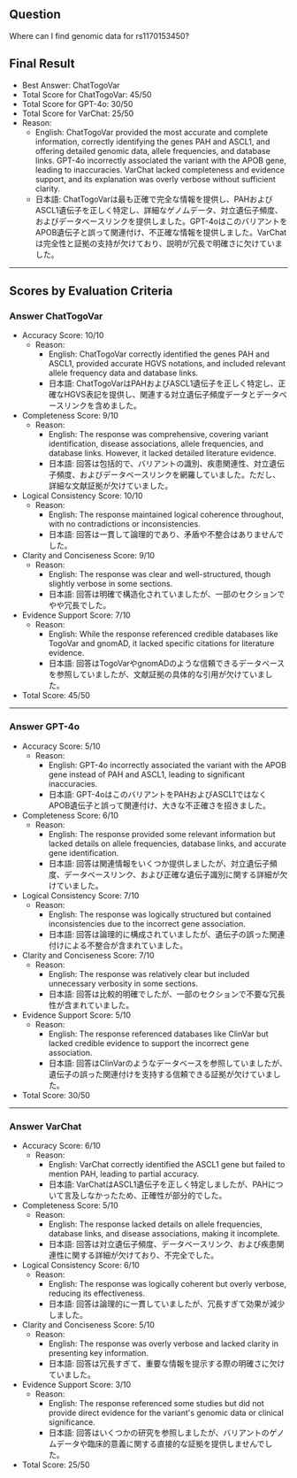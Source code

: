 ## Question

Where can I find genomic data for rs1170153450?

## Final Result

- Best Answer: ChatTogoVar
- Total Score for ChatTogoVar: 45/50
- Total Score for GPT-4o: 30/50
- Total Score for VarChat: 25/50
- Reason:
  - English: ChatTogoVar provided the most accurate and complete information, correctly identifying the genes PAH and ASCL1, and offering detailed genomic data, allele frequencies, and database links. GPT-4o incorrectly associated the variant with the APOB gene, leading to inaccuracies. VarChat lacked completeness and evidence support, and its explanation was overly verbose without sufficient clarity.
  - 日本語: ChatTogoVarは最も正確で完全な情報を提供し、PAHおよびASCL1遺伝子を正しく特定し、詳細なゲノムデータ、対立遺伝子頻度、およびデータベースリンクを提供しました。GPT-4oはこのバリアントをAPOB遺伝子と誤って関連付け、不正確な情報を提供しました。VarChatは完全性と証拠の支持が欠けており、説明が冗長で明確さに欠けていました。

---

## Scores by Evaluation Criteria

### Answer ChatTogoVar
- Accuracy Score: 10/10
  - Reason: 
    - English: ChatTogoVar correctly identified the genes PAH and ASCL1, provided accurate HGVS notations, and included relevant allele frequency data and database links.
    - 日本語: ChatTogoVarはPAHおよびASCL1遺伝子を正しく特定し、正確なHGVS表記を提供し、関連する対立遺伝子頻度データとデータベースリンクを含めました。
- Completeness Score: 9/10
  - Reason: 
    - English: The response was comprehensive, covering variant identification, disease associations, allele frequencies, and database links. However, it lacked detailed literature evidence.
    - 日本語: 回答は包括的で、バリアントの識別、疾患関連性、対立遺伝子頻度、およびデータベースリンクを網羅していました。ただし、詳細な文献証拠が欠けていました。
- Logical Consistency Score: 10/10
  - Reason: 
    - English: The response maintained logical coherence throughout, with no contradictions or inconsistencies.
    - 日本語: 回答は一貫して論理的であり、矛盾や不整合はありませんでした。
- Clarity and Conciseness Score: 9/10
  - Reason: 
    - English: The response was clear and well-structured, though slightly verbose in some sections.
    - 日本語: 回答は明確で構造化されていましたが、一部のセクションでやや冗長でした。
- Evidence Support Score: 7/10
  - Reason: 
    - English: While the response referenced credible databases like TogoVar and gnomAD, it lacked specific citations for literature evidence.
    - 日本語: 回答はTogoVarやgnomADのような信頼できるデータベースを参照していましたが、文献証拠の具体的な引用が欠けていました。
- Total Score: 45/50

---

### Answer GPT-4o
- Accuracy Score: 5/10
  - Reason: 
    - English: GPT-4o incorrectly associated the variant with the APOB gene instead of PAH and ASCL1, leading to significant inaccuracies.
    - 日本語: GPT-4oはこのバリアントをPAHおよびASCL1ではなくAPOB遺伝子と誤って関連付け、大きな不正確さを招きました。
- Completeness Score: 6/10
  - Reason: 
    - English: The response provided some relevant information but lacked details on allele frequencies, database links, and accurate gene identification.
    - 日本語: 回答は関連情報をいくつか提供しましたが、対立遺伝子頻度、データベースリンク、および正確な遺伝子識別に関する詳細が欠けていました。
- Logical Consistency Score: 7/10
  - Reason: 
    - English: The response was logically structured but contained inconsistencies due to the incorrect gene association.
    - 日本語: 回答は論理的に構成されていましたが、遺伝子の誤った関連付けによる不整合が含まれていました。
- Clarity and Conciseness Score: 7/10
  - Reason: 
    - English: The response was relatively clear but included unnecessary verbosity in some sections.
    - 日本語: 回答は比較的明確でしたが、一部のセクションで不要な冗長性が含まれていました。
- Evidence Support Score: 5/10
  - Reason: 
    - English: The response referenced databases like ClinVar but lacked credible evidence to support the incorrect gene association.
    - 日本語: 回答はClinVarのようなデータベースを参照していましたが、遺伝子の誤った関連付けを支持する信頼できる証拠が欠けていました。
- Total Score: 30/50

---

### Answer VarChat
- Accuracy Score: 6/10
  - Reason: 
    - English: VarChat correctly identified the ASCL1 gene but failed to mention PAH, leading to partial accuracy.
    - 日本語: VarChatはASCL1遺伝子を正しく特定しましたが、PAHについて言及しなかったため、正確性が部分的でした。
- Completeness Score: 5/10
  - Reason: 
    - English: The response lacked details on allele frequencies, database links, and disease associations, making it incomplete.
    - 日本語: 回答は対立遺伝子頻度、データベースリンク、および疾患関連性に関する詳細が欠けており、不完全でした。
- Logical Consistency Score: 6/10
  - Reason: 
    - English: The response was logically coherent but overly verbose, reducing its effectiveness.
    - 日本語: 回答は論理的に一貫していましたが、冗長すぎて効果が減少しました。
- Clarity and Conciseness Score: 5/10
  - Reason: 
    - English: The response was overly verbose and lacked clarity in presenting key information.
    - 日本語: 回答は冗長すぎて、重要な情報を提示する際の明確さに欠けていました。
- Evidence Support Score: 3/10
  - Reason: 
    - English: The response referenced some studies but did not provide direct evidence for the variant's genomic data or clinical significance.
    - 日本語: 回答はいくつかの研究を参照しましたが、バリアントのゲノムデータや臨床的意義に関する直接的な証拠を提供しませんでした。
- Total Score: 25/50